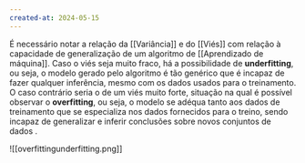 ```yaml
---
created-at: 2024-05-15
---
```


É necessário notar a relação da [[Variância]] e do [[Viés]] com relação à capacidade de generalização de um algoritmo de [[Aprendizado de máquina]]. Caso o viés seja muito fraco, há a possibilidade de **underfitting**, ou seja, o modelo gerado pelo algoritmo é tão genérico que é incapaz de fazer qualquer inferência, mesmo com os dados usados para o treinamento. O caso contrário seria o de um viés muito forte, situação na qual é possível observar o **overfitting**, ou seja, o modelo se adéqua tanto aos dados de treinamento que se especializa nos dados fornecidos para o treino, sendo incapaz de generalizar e inferir conclusões sobre novos conjuntos de dados .

![[overfittingunderfitting.png]]